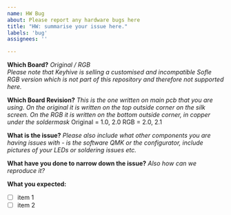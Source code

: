 ```yaml
---
name: HW Bug
about: Please report any hardware bugs here 
title: "HW: summarise your issue here."
labels: 'bug'
assignees: ''

---
```

**Which Board?**
_Original / RGB_  
_Please note that Keyhive is selling a customised and incompatible Sofle RGB version which is not part of this repository and therefore not supported here._

**Which Board Revision?**
_This is the one written on main pcb that you are using. 
On the original it is written on the top outside corner on the silk screen. 
On the RGB it is written on the bottom outside corner, in copper under the soldermask_
Original = 1.0, 2.0 
RGB =  2.0, 2.1

**What is the issue?**
_Please also include what other components you are having issues with - is the software QMK or the configurator, include pictures of your LEDs or soldering issues etc._


**What have you done to narrow down the issue?**
_Also how can we reproduce it?_


**What you expected:**

* [ ] item 1
* [ ] item 2
